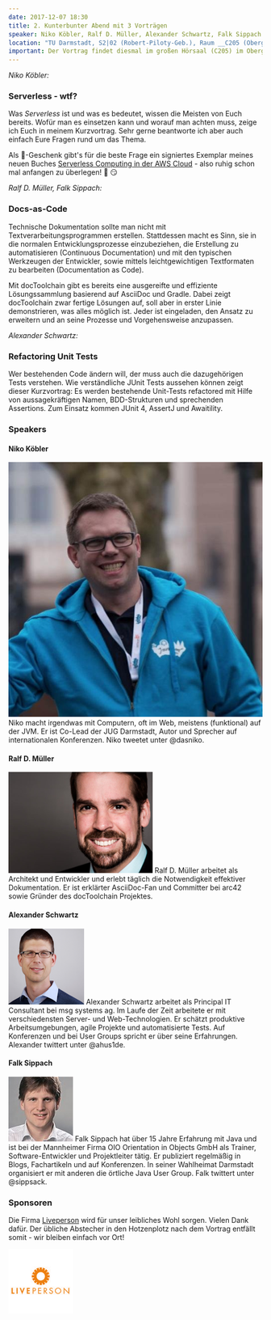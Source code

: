 ```yaml
---
date: 2017-12-07 18:30
title: 2. Kunterbunter Abend mit 3 Vorträgen
speaker: Niko Köbler, Ralf D. Müller, Alexander Schwartz, Falk Sippach
location: "TU Darmstadt, S2|02 (Robert-Piloty-Geb.), Raum __C205 (Obergeschoß)__, Hochschulstr. 10, 64289 Darmstadt"
important: Der Vortrag findet diesmal im großen Hörsaal (C205) im Obergeschoß statt!
---
```


_Niko Köbler:_

### Serverless - wtf?

Was _Serverless_ ist und was es bedeutet, wissen die Meisten von Euch bereits.
Wofür man es einsetzen kann und worauf man achten muss, zeige ich Euch in meinem Kurzvortrag.
Sehr gerne beantworte ich aber auch einfach Eure Fragen rund um das Thema.

Als :christmas_tree:-Geschenk gibt's für die beste Frage ein signiertes Exemplar meines neuen Buches [Serverless Computing in der AWS Cloud](http://serverlessbuch.de) - also ruhig schon mal anfangen zu überlegen! :book: :smirk:


_Ralf D. Müller, Falk Sippach:_

### Docs-as-Code

Technische Dokumentation sollte man nicht mit Textverarbeitungsprogrammen erstellen. Stattdessen macht es Sinn, sie in die normalen Entwicklungsprozesse einzubeziehen, die Erstellung zu automatisieren (Continuous Documentation) und mit den typischen Werkzeugen der Entwickler, sowie mittels leichtgewichtigen Textformaten zu bearbeiten (Documentation as Code). 

Mit docToolchain gibt es bereits eine ausgereifte und effiziente Lösungssammlung basierend auf AsciiDoc und Gradle. Dabei zeigt docToolchain zwar fertige Lösungen auf, soll aber in erster Linie demonstrieren, was alles möglich ist. Jeder ist eingeladen, den Ansatz zu erweitern und an seine Prozesse und Vorgehensweise anzupassen.


_Alexander Schwartz:_

### Refactoring Unit Tests

Wer bestehenden Code ändern will, der muss auch die dazugehörigen Tests verstehen. 
Wie verständliche JUnit Tests aussehen können zeigt dieser Kurzvortrag: 
Es werden bestehende Unit-Tests refactored mit Hilfe von aussagekräftigen Namen, BDD-Strukturen und sprechenden Assertions.
Zum Einsatz kommen JUnit 4, AssertJ und Awaitility.

### Speakers

#### Niko Köbler

<img src="/images/nko.jpg" class="speakerpic"/>
Niko macht irgendwas mit Computern, oft im Web, meistens (funktional) auf der JVM.
Er ist Co-Lead der JUG Darmstadt, Autor und Sprecher auf internationalen Konferenzen.
Niko tweetet unter @dasniko.

#### Ralf D. Müller

<img src="/images/speaker/ralfdmueller.png" class="speakerpic"/>
Ralf D. Müller arbeitet als Architekt und Entwickler und erlebt täglich die Notwendigkeit effektiver Dokumentation. Er ist erklärter AsciiDoc-Fan und Committer bei arc42 sowie Gründer des docToolchain Projektes.

#### Alexander Schwartz

<img src="/images/speaker/alexanderschwartz.png" class="speakerpic"/>
Alexander Schwartz arbeitet als Principal IT Consultant bei msg systems ag. 
Im Laufe der Zeit arbeitete er mit verschiedensten Server- und Web-Technologien. Er schätzt produktive Arbeitsumgebungen, agile Projekte und automatisierte Tests. 
Auf Konferenzen und bei User Groups spricht er über seine Erfahrungen. 
Alexander twittert unter @ahus1de.

#### Falk Sippach

<img src="/images/fsi.jpg" class="speakerpic"/>
Falk Sippach hat über 15 Jahre Erfahrung mit Java und ist bei der Mannheimer Firma OIO Orientation in Objects GmbH als Trainer, Software-Entwickler und Projektleiter tätig. Er publiziert regelmäßig in Blogs, Fachartikeln und auf Konferenzen. In seiner Wahlheimat Darmstadt organisiert er mit anderen die örtliche Java User Group. Falk twittert unter @sippsack.

### Sponsoren

Die Firma [Liveperson](https://www.liveperson.com/) wird für unser leibliches Wohl sorgen. Vielen Dank dafür. Der übliche Abstecher in den Hotzenplotz nach dem Vortrag entfällt somit - wir bleiben einfach vor Ort!

[![Liveperson Logo](/images/sponsors/liveperson.png)](https://www.liveperson.com/) 
